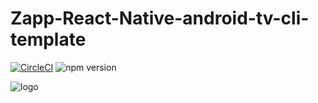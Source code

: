 # Zapp-React-Native-android-tv-cli-template

[![CircleCI](https://github.com/applicaster/QuickBrick/tree/master.svg?style=shield&circle-token=07da67c776e760b087a4cc707712cd9a9c04d1af)](https://github.com/applicaster/QuickBrick/tree/master)
![npm version](https://badge.fury.io/js/%40applicaster%2Fzapp-react-native-android-tv-cli-template.svg)

![logo](../../logo.png)
